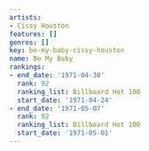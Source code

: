 ```yaml
---
artists:
- Cissy Houston
features: []
genres: []
key: be-my-baby-cissy-houston
name: Be My Baby
rankings:
- end_date: '1971-04-30'
  rank: 92
  ranking_list: Billboard Hot 100
  start_date: '1971-04-24'
- end_date: '1971-05-07'
  rank: 92
  ranking_list: Billboard Hot 100
  start_date: '1971-05-01'
---
```


